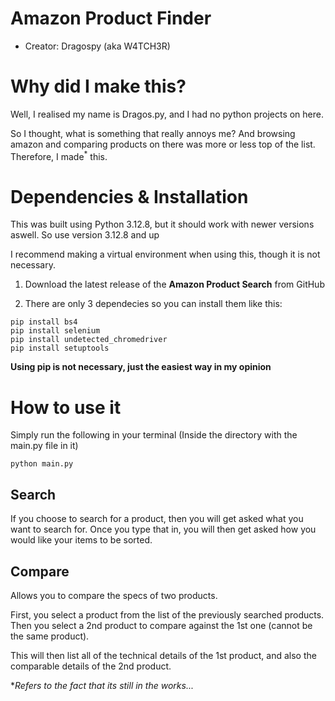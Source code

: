 # Amazon Product Finder
- Creator: Dragospy (aka W4TCH3R)

# Why did I make this?
Well, I realised my name is Dragos.py, and I had no python projects on here.

So I thought, what is something that really annoys me? And browsing amazon and comparing products on there was more or less top of the list.
Therefore, I made<sup>*</sup> this.

# Dependencies & Installation
This was built using Python 3.12.8, but it should work with newer versions aswell. So use version 3.12.8 and up

I recommend making a virtual environment when using this, though it is not necessary.

1. Download the latest release of the **Amazon Product Search** from GitHub

2. There are only 3 dependecies so you can install them like this:
```
pip install bs4
pip install selenium
pip install undetected_chromedriver
pip install setuptools
```

**Using pip is not necessary, just the easiest way in my opinion**


# How to use it
Simply run the following in your terminal (Inside the directory with the main.py file in it)
```
python main.py
```

## Search
If you choose to search for a product, then you will get asked what you want to search for.
Once you type that in, you will then get asked how you would like your items to be sorted.

## Compare
Allows you to compare the specs of two products.

First, you select a product from the list of the previously searched products.
Then you select a 2nd product to compare against the 1st one (cannot be the same product).

This will then list all of the technical details of the 1st product, and also the comparable details of the 2nd product.





**Refers to the fact that its still in the works...*
